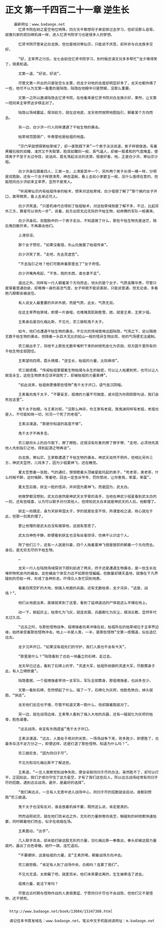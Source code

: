 # 正文 第一千四百二十一章 逆生长
        最新网址：www.badaoge.net
          忆贤书院在树之星空地位特殊，四方天平都想将子弟安排过去学习，但却没那么容易，就像刘家的观剑碑机缘一样，进入忆贤书院学习也是很多人的梦想。
      
          忆贤书院尽管亲近白龙族，但也是相对寒仙宗，只能说不厌恶，却并非与白龙族多交好。
      
          “好，主宰界之行后，龙七会前往忆贤书院学习，到时候还请文兄多多帮忙”龙夕难得笑了，很柔和道。
      
          文第一道，“好说，好说”。
      
          尽管文第一开出的只是张空头支票，但龙夕对他的态度却明显好多了，龙天也都热情了一些，他可不认为文第一看重的是陆隐，陆隐在他眼中只是赘婿，没那么重要。
      
          文第一之所以邀请陆隐去忆贤书院，在他看来是忆贤书院对白龙族示好，果然，让文第一陪同来主宰界这步棋走对了。
      
          陆隐以场域蔓延，探测前方，就在这地底，龙天依然按照地图指引，朝着某个方向而去。
      
          另一边，白少洪一行人同样遭遇了干枯生物的袭击。
      
          枯荣域范围很广，毕竟曾经是枯祖的地盘。
      
          “宗门早就想探索枯荣域了，却一直耽搁下来”一个男子淡淡说道，男子样貌俊逸，有着黑曜石般的双瞳，凌厉又不失聪慧，脸庞如雕刻一般，英气逼人，却被一股柔和的气度掩盖，使得男子不至于太过夺目，说话间，眉毛荡起淡淡的涟漪，很是好看，他，正是白少洪，寒仙宗少祖。
      
          白少洪身后跟着四人，三男一女，上清是其中一个，另外两个男子长得一模一样，分明是双胞胎，还有一个女子样貌清秀，神态温婉，看上去如小家碧玉一般，没什么值得在意的，但能陪同白少洪前来主宰界，显然不是常人。
      
          “听闻寒仙宗内有枯祖传承的秘术，想来对这枯荣域，白少祖很了解了”那个婉约女子开口，面带微笑，看上去亲近可人。
      
          白少洪笑道，“只是机缘巧合得到了枯祖秘术，对这枯荣域倒是了解不多，不过，比起另外三方，算是可以领先一步”，说着，前方出现无边无际的干枯生物，如奔腾的军队一般袭来。
      
          白少洪身后，双胞胎中的一个男子走出，不知道做了什么，那些干枯生物先是迷茫，随后竟四散开来，不再袭击他们。
      
          上清惊讶。
      
          那个女子赞叹，“如果没看错，东山兄施展了枯祖传承”。
      
          白少洪笑了笑，“走吧，先去灵虚宫”。
      
          “不去指引之地？他们可都奔着那里去了”女子奇怪。
      
          白少洪嘴角弯起，“不急，我的东西，谁也拿不走”。
      
          遥远之外，同样有一行人朝着某个方向而去，领头的是个女子，气质高雅华贵，尽管只是穿着普通劲装，却难掩一身的高洁气度，女子样貌不能说美丽，只能说普通，但无论谁，多看她几眼都会被迷住。
      
          有人说女人最重要的并非外貌，而是气质，此女，气质无双。
      
          在这主宰界枯荣域，即便一片昏暗，也难掩其肌肤胜雪，她，就是王素，王家少祖。
      
          王素身后是羽化梅比斯，不见光，农三娘和鬼千太子。
      
          如今，他们也遭遇干枯生物的袭击，不见光的场域使用远超陆隐，气场之下，足以隔绝无数干枯生物的袭击，但随着一头巨大无比的如山一般的怪异生物出现，他的气场便无法遏制。
      
          农三娘出手了，将枝干上那些无数年堆积下来的树枝死皮化为农田，将方圆千里所有的干枯生物全部困住。
      
          王素望向四周，眉头微蹙，“逆生长，枯祖的力量，比较麻烦”。
      
          农三娘感慨，“传闻枯祖掌握着生物枯竭与永生的秘密，可以让人枯萎到死，也可以让人蜕变永生，这些生物原本应该早就死了，却被枯祖的力量束缚”。
      
          “如此说来，枯祖倒更像那些怪物”鬼千太子开口，语气低沉阴暗。
      
          王素看向鬼千太子，“不要妄言，祖境的力量不可揣度，或许因为你刚刚那句话，我们会死在这里”。
      
          鬼千太子抬眼，与王素对视，“没那么神异，你王家有老祖，我鬼渊同样有老祖，老祖也是人，不可能知晓一切，何况一个死了的老祖”。
      
          王素淡漠道，“那是你知道的高度不够”。
      
          鬼千太子不再多言。
      
          农三娘将头上的白巾取下，擦了擦脸，还很没有形象的擦了擦手臂，“走吧，必须领先其他人先到指引之地，得到起源之物再说”。
      
          白龙族，寒仙宗，王家都遭遇了干枯生物的袭击，神武天自然不例外，但相比另外三方，神武天显然，儿戏多了，因为少祖夏神飞，还在睡觉。
      
          夏太笠憋着一张脸，气的通红，恨恨瞪着头顶被星能托起的男子，“死老哥，臭老哥，什么时候不醉，这时候醉，等着吧，回去一定告诉爷爷，罚你禁闭，让你害我，笨蛋，笨蛋”。
      
          夏太笠后面，妖玄一脸的怪异，并非因为夏神飞，而是因为，武太白。
      
          他做梦都没想到，武太白居然是神武天太字辈的高手，当他在神武少祖星看到武太白的一刻，还有些暗喜，认为可以联手对付其他人，但得知武太白本就是神武天的人后，他都懵了。
      
          妖玄一向镇定，身为天妖帝国太子，学的就是处变不惊，所谓皇权之道，核心就在于此，但那一刻真的懵了。
      
          更让他懵的是武太白没有揭穿他，这就有意思了。
      
          武太白神色平静，即便看到妖玄也没有丝毫惊讶，仿佛不认识这个人。
      
          除了他们三个，还有一人就是刘豪，四个人拖着夏神飞很是狼狈的朝着一个方向而去，身后，是无穷无尽的干枯生物。
      
          …
      
          龙天一行人在陆隐场域探测下顺利前进了两天，终于还是遭遇生物袭击，是一些生长在堆积物死皮内的蝇虫，这些蝇虫个体实力远不如那些怪蝙蝠，但数量却铺天盖地，就像在下凡界碰到的恐蚁一样，形成了各种形态，吓得众人急忙回到地表。
      
          看着四周空旷的大地，倒插入地面的兵器，还有无数枯骨，龙夕诧异，“这是，战场？”。
      
          他们从地底出来，直接就来到了这里，看到了延绵遥远的尸体就这么平铺在地上。
      
          动一下，掀起灰尘，枯骨化为飞灰，就连衣服，兵器都化为灰尘，烟消云散，显然年代太过久远。
      
          “远古之时，与那些怪物战争，祖境强者向来冲锋在前，枯祖所在的枯荣域位于主宰界边缘，始终承受着那些怪物冲击，地上一半是人类，一半，是那些怪物”文第一感慨道，似在追忆远古。
      
          龙夕沉声开口，“如果没有祖先们的守护，我们人类也不会有今天”。
      
          “那里是什么？”陆隐看到了远处一块矗立的石碑，走过去。
      
          龙天早已过去，看到了石碑上的字，“灵虚大军，枯祖所统御的灵虚大军，尽数葬身于此，有人立碑祭奠”。
      
          陆隐震撼，一个祖境强者带领一支军队，军队全部葬身，那祖境强者，也凶多吉少。
      
          文第一看到石碑，忽然想起了什么，碰了一下，石碑化为灰烬，他脸色煞白，掉头就跑，“快逃”。
      
          龙天他们反应也不慢，尽管不知道文第一跑什么，但却跟着跑就对了。
      
          另一边，就在战场边缘，王素等人看到了插入大地的兵器，还有一碰就化为灰烬的枯骨，脸色凝重。
      
          “远古战场，肯定有东西遗留”鬼千太子开口。
      
          王素淡漠道，“远古，人类处于绝对的劣势，一场场战争下来，败多胜少，即便胜了，也最多存活不足万分之一，即便这样，还是打退了那些怪物，知道为什么吗？”。
      
          农三娘叹息，“因为同归于尽”。
      
          不见光和羽化梅比斯不了解这些。
      
          王素道，“一旦人类察觉到战争失败，便会采取同归于尽的办法，虽然胜不了，却可以打平，正因如此，我们才成功守住了这方星空，才有了我们这些后人，所以远古战场经常有同归于尽的招数，遇到远古战场，避开，是最好的选择”。
      
          “我们离远点，一旦有人无意中进入战场中心，同归于尽的招数就会启动，谁都别想跑”农三娘道。
      
          鬼千太子也没有反对，谁会放着机缘不要，既然这么说，肯定是真的。
      
          然而话刚说完，就在他们百米远之外，无形的力量倒卷向高空，触碰到的树枝都快速枯萎，同时朝着他们而去，似乎在收缩在场。
      
          王素震动，“出手”。
      
          几人联手攻击，却未能打破这股无形的力量，羽化梅比斯一拳轰出，拳头却被这股力量腐朽，露出了白色骨骼，她吓一跳，连忙退后。
      
          “不要硬拼，这是枯祖的力量，走”王素厉喝，朝着战场方向冲去。
      
          农三娘怒极，“肯定有人到了战场中央，白痴吗？连累了我们”。
      
          不见光无语，太倒霉了吧，就差百米，他们本来要远离的，生生被牵连了进去。
      
          祖境力量，能活下来吗？
      
          尽管远古时期与怪物作战的人类很勇猛，宁愿同归于尽也不会战败，但他们又不是怪物，还不想死。
      
      
      http://www.badaoge.net/book/13084/15347308.html
      
      请记住本书首发域名：www.badaoge.net。笔尖中文手机版阅读网址：m.badaoge.net